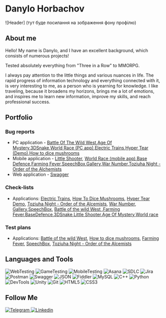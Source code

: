 # Danylo Horbachov
![Header] (тут буде посилання на зображення фону профілю)

## About me
Hello! My name is Danylo, and I have an excellent background, which consists of numerous projects!

Tested absolutely everything from "Three in a Row" to MMORPG.

I always pay attention to the little things and various nuances in life. The rapid progress of information technology and everything connected with it, is very interesting to me, as a person who is yearning for knowledge. I like traveling, because it broadens my horizons, brings me a lot of emotions, and inspires me to learn new information, improve my skills, and reach professional success. 

## Portfolio 

### Bug reports 
- PC application - [Battle Of The Wild West](https://trello.com/invite/b/2MTMYX6k/ATTIb92acd7b33f3e75ee78565a99563f741913636FA/battle-of-the-wild-west),[Age Of Mystery](https://trello.com/invite/b/Rfb3nUHh/ATTIeeee2723e80fda6afe0704a2fc045e01B48F4787/age-of-mystery),[3DSnake](https://trello.com/b/qf0vzEv4/3dsnake),[World Race (PC app)](https://trello.com/invite/b/AAOjlJUE/ATTIae8b07556bc6d2e3c0e357f15d5d2ad7AF313168/world-race-pc-app),[Electric Trains](https://trello.com/invite/b/VoPEbNYI/ATTIddc73cda1503537a05f3390e6345cc6a574DCAFF/electric-trains),[Hyper Tear (Demo)](https://trello.com/invite/b/EToM6r8S/ATTI5ff9c3367ab05cd596aa447d92f47ab739CCCDAE/hyper-tear-demo),[How to dice mushrooms](https://trello.com/invite/b/Wh9uQeDy/ATTI4e4939c153c21e2acfbb4ce8bb005a6fD6938CFA/how-to-dice-mushrooms)
- Mobile application - [Little Shooter](https://trello.com/invite/b/WLB0iy1q/ATTIe4ed79a80ee8e6cde2b4c0b570819bb2992A8C57/little-shooter), [World Race (mobile app)](https://trello.com/invite/b/C1QG886n/ATTI4faf19c96ccbee4310d1468042ffbccdFBB6A535/world-race-mobile-app),[Base Defence](https://trello.com/invite/b/1Jxn9ioX/ATTIc0357d2a44376a88f4594b8fefbf0e2b772404C7/basedefence),[Farming Fever](https://trello.com/invite/b/aoyVtDaO/ATTI14c2e921b0ec10a376d7832f7094f560F0CBD37B/farming-fever),[SpeechBox](https://trello.com/invite/b/MBasLzqG/ATTI77e54766a5771a4a34356d1de0a8fb02B8A097EB/speechbox),[Gallery](https://trello.com/invite/b/Bo15W1mM/ATTI78d64f1cd1c6801c1593fe64c02ef52896AF422B/gallery),[War Number](https://trello.com/invite/b/AMs175yw/ATTI72843a314169267262df5bce294099c4BF6E71DF/war-number),[Toziuha Night - Order of the Alchemists](https://trello.com/invite/b/qmsQgLic/ATTI9710a0e740b133abc72eaba218385be163243F91/toziuha-night-order-of-the-alchemists)
- Web application - [Swagger](https://trello.com/invite/b/tdYuE7RB/ATTI385f48f077ba9dc22c0b902689b9ca78D079DDC8/swagger)

### Check-lists
- Applications: [Electric Trains](https://docs.google.com/spreadsheets/d/1eKgekexjgPSXDFRqwilG_iCJxAy3g3yVuMFEdDR_KKs/edit?usp=drive_link),  [How To Dice Mushrooms](https://docs.google.com/spreadsheets/d/1V2tOlphTcBOmtoXbGNBiZVj3Gs-VY35oDsJA5OxLuKU/edit?usp=drive_link),  [Hyper Tear Demo](https://docs.google.com/spreadsheets/d/1PuBPWU7GduCV57UgoUEN318ERkb1KaV69S_ygl0imfo/edit?usp=drive_link),  [Toziuha Night - Order of the Alcemists](https://docs.google.com/spreadsheets/d/1Je6ICp7TI0Pfau79liR7i6a-N7ANzrpEp02gw2Z86Ak/edit?usp=drive_link), [War Number](https://docs.google.com/spreadsheets/d/10HZKVXn87wzNu-YrA7PA4Qt51eHzBs_xD8NUYuy9VUg/edit?usp=drive_link), [Gallery](https://docs.google.com/spreadsheets/d/1-ac5EkM5VyyCOrgT-ldD3thQpTQWLW1OaFl0ybQCm2I/edit?usp=drive_link),[SpeechBox](https://docs.google.com/spreadsheets/d/1xkN8JtCmM_eTo4oFMoinxGdO55KE23pOZzilRfyabQk/edit?usp=drive_link), [Battle of the wild West ](https://docs.google.com/spreadsheets/d/1MLfhTvM7uYPVREJ5jKI2nkCPNUaOqNmiW4qL8RyYGEA/edit?usp=drive_link),[Farming Fever](https://docs.google.com/spreadsheets/d/1XLw7DcjMrlKM3OeyZ4lHrqdQo3PnH4TQTfV7Efb1XLM/edit?usp=drive_link),[BaseDefence](https://docs.google.com/spreadsheets/d/18RfzbPeLsWzZcvAvl9_Q0an6VXeqaS1R1WDJJL6Oqxw/edit?usp=drive_link),[3DSnake](https://docs.google.com/spreadsheets/d/16fGtKJm_aGj7P5lFt4XQU0UguN66DNqOrj-nw6MPiV8/edit?usp=drive_link),[Little Shooter](https://docs.google.com/spreadsheets/d/11Us8PEh3T-GWiPvX8X1cDQu3H9ER178_QzXK_vUmrR8/edit?usp=drive_link),[Age Of Mystery](https://docs.google.com/spreadsheets/d/1SxK0UOVGEYJU-nES_Ep28JRpzaqRs_EBcCg2b6bCIJk/edit?usp=drive_link),[World race](https://docs.google.com/spreadsheets/d/1cj92NW1x0hceCXHzLQdCcrUkY7LwUs-DGnoTdaDykn0/edit?usp=drive_link)

### Test plans 
- Applications: [Battle of the wild West](https://docs.google.com/document/d/15Ep-aSfv2vnOrtvZhikJ8zOcY5T-fdPOi2WFTe9ZDyk/edit?usp=drive_link),  [How to dice mushrooms](https://docs.google.com/document/d/1mLDAc8sZIBNuyveHcJiHMGL8LNQr4RYHA6yYZeEy2Ds/edit?usp=drive_link),  [Farming Fever](https://docs.google.com/document/d/1x1fKh0d0IrJVpvfyfrL119n3Cb9_25WjTfUcqcKlOQk/edit?usp=drive_link),
  [SpeechBox](https://docs.google.com/document/d/1BPaWsoaTTlE0MGt0WQ4-lVuRew60OPd2UIZUVpgMEnk/edit?usp=drive_link),  [Toziuha Night - Order of the Alcemists](https://docs.google.com/document/d/1AP0Eaqtt5c0uwp7_Ho0PD-pMx7Qk8kD-FFI7PZxxSGY/edit?usp=drive_link)


## Languages and Tools
![WebTesting](https://img.shields.io/badge/-WebTesting-556AC1?style=for-the-badge&logo=WebTesting&logoColor=556AC1)
![GameTesting](https://img.shields.io/badge/-GameTesting-FAB000?style=for-the-badge&logo=GameTesting&logoColor=FAB000)
![MobileTesting](https://img.shields.io/badge/-MobileTesting-4592C1?style=for-the-badge&logo=MobileTesting&logoColor=4592C1)
![Asana](https://img.shields.io/badge/-Asana-363639?style=for-the-badge&logo=Asana&logoColor=F06A6A)
![SDLC](https://img.shields.io/badge/-SDLC-A4BEF1?style=for-the-badge&logo=SDLC&logoColor=A4BEF1)
![Jira](https://img.shields.io/badge/-Jira-629FF6?style=for-the-badge&logo=Jira&logoColor=166BE0)
![Postman](https://img.shields.io/badge/-Postman-D7D0AD?style=for-the-badge&logo=Postman&logoColor=FB7C29)
![Swagger](https://img.shields.io/badge/-Swagger-173648?style=for-the-badge&logo=Swagger&logoColor=8BB600)
![JSON](https://img.shields.io/badge/-JSON-B2B2B2?style=for-the-badge&logo=JSON&logoColor=393939)
![Fiddler](https://img.shields.io/badge/-Fiddler-2B6D05?style=for-the-badge&logo=Fiddler&logoColor=2B6D05)
![MySQL](https://img.shields.io/badge/-MySQL-5181A2?style=for-the-badge&logo=MySQL&logoColor=00337E)
![C++](https://img.shields.io/badge/-C++-659AD2?style=for-the-badge&logo=C%2b%2b&logoColor=004482)
![Python](https://img.shields.io/badge/-Python-254A6B?style=for-the-badge&logo=Python&logoColor=FFE56A)
![DevTools](https://img.shields.io/badge/-DevTools-266EE4?style=for-the-badge&logo=DevTools&logoColor=266EE4)
![Unity](https://img.shields.io/badge/-Unity-757879?style=for-the-badge&logo=Unity&logoColor=000000)
![Git](https://img.shields.io/badge/-Git-181617?style=for-the-badge&logo=Git&logoColor=F0F0F0)
![HTML5](https://img.shields.io/badge/-HTML5-3A3B3D?style=for-the-badge&logo=HTML5&logoColor=64C18)
![CSS3](https://img.shields.io/badge/-CSS3-254ADC?style=for-the-badge&logo=CSS3&logoColor=2094EF)




## Follow Me
[ ![Telegram](https://img.shields.io/badge/-Telegram-30A5D8?style=for-the-badge&logo=Telegram&logoColor=F6F9FA) ](https://t.me/Gordaniel)
[ ![Linkedin](https://img.shields.io/badge/-Linkedin-0A66C2?style=for-the-badge&logo=Linkedin&logoColor=FFFFFF) ](https://www.linkedin.com/in/danylo-horbachov/)
